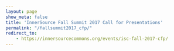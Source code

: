 ```yaml
---
layout: page
show_meta: false
title: 'InnerSource Fall Summit 2017 Call for Presentations'
permalink: "/fallsummit2017_cfp/"
redirect_to: 
    - https://innersourcecommons.org/events/isc-fall-2017-cfp/
---
```

